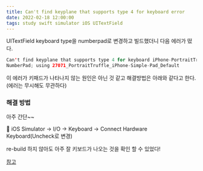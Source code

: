 ```yaml
---
title: Can't find keyplane that supports type 4 for keyboard error
date: 2022-02-18 12:00:00
tags: study swift simulator iOS UITextField
---
```


UITextField keyboard type을 numberpad로 변경하고 빌드했더니 다음 에러가 떴다.

```swift
Can't find keyplane that supports type 4 for keyboard iPhone-PortraitTruffle-
NumberPad; using 27071_PortraitTruffle_iPhone-Simple-Pad_Default
```

이 에러가 키패드가 나타나지 않는 원인은 아닌 것 같고 해결방법은 아래와 같다고 한다. (에러는 무시해도 무관하다)

### 해결 방법

아주 간단~~

<aside>
🔎 iOS Simulator → I/O → Keyboard → Connect Hardware Keyboard(Uncheck로 변경)

</aside>

re-build 하지 않아도 아주 잘 키보드가 나오는 것을 확인 할 수 있었다!

[참고](https://developer.apple.com/forums/thread/126616)
